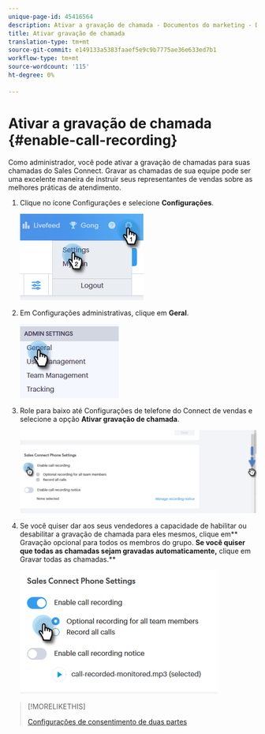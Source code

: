 ```yaml
---
unique-page-id: 45416564
description: Ativar a gravação de chamada - Documentos do marketing - Documentação do produto
title: Ativar gravação de chamada
translation-type: tm+mt
source-git-commit: e149133a5383faaef5e9c9b7775ae36e633ed7b1
workflow-type: tm+mt
source-wordcount: '115'
ht-degree: 0%

---
```



# Ativar a gravação de chamada {#enable-call-recording}

Como administrador, você pode ativar a gravação de chamadas para suas chamadas do Sales Connect. Gravar as chamadas de sua equipe pode ser uma excelente maneira de instruir seus representantes de vendas sobre as melhores práticas de atendimento.

1. Clique no ícone Configurações e selecione **Configurações**.

   ![](assets/one.png)

1. Em Configurações administrativas, clique em **Geral**.

   ![](assets/two.png)

1. Role para baixo até Configurações de telefone do Connect de vendas e selecione a opção **Ativar gravação de chamada**.

   ![](assets/three.png)

1. Se você quiser dar aos seus vendedores a capacidade de habilitar ou desabilitar a gravação de chamada para eles mesmos, clique em** Gravação opcional para todos os membros do grupo. **Se você quiser que todas as chamadas sejam gravadas automaticamente,** clique em Gravar todas as chamadas.**

   ![](assets/four.png)

>[!MORELIKETHIS]
>
>[Configurações de consentimento de duas partes](http://docs.marketo.com/x/dgC1Ag)

